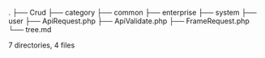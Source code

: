 .
├── Crud
├── category
├── common
├── enterprise
├── system
├── user
├── ApiRequest.php
├── ApiValidate.php
├── FrameRequest.php
└── tree.md

7 directories, 4 files
